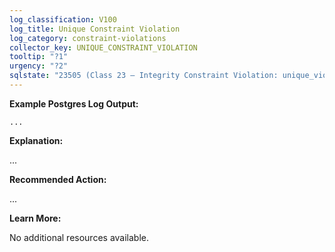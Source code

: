 ```yaml
---
log_classification: V100
log_title: Unique Constraint Violation
log_category: constraint-violations
collector_key: UNIQUE_CONSTRAINT_VIOLATION
tooltip: "?1"
urgency: "?2"
sqlstate: "23505 (Class 23 — Integrity Constraint Violation: unique_violation)"
---
```


**Example Postgres Log Output:**

```
...
```

**Explanation:**

...

**Recommended Action:**

...

**Learn More:**

No additional resources available.
